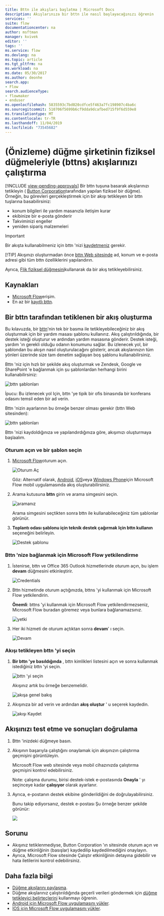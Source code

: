 ```yaml
---
title: Bttn ile akışları başlatma | Microsoft Docs
description: Akışlarınıza bir bttn ile nasıl başlayacağınızı öğrenin
services: ''
suite: flow
documentationcenter: na
author: msftman
manager: kvivek
editor: ''
tags: ''
ms.service: flow
ms.devlang: na
ms.topic: article
ms.tgt_pltfrm: na
ms.workload: na
ms.date: 05/30/2017
ms.author: deonhe
search.app:
- Flow
search.audienceType:
- flowmaker
- enduser
ms.openlocfilehash: 5835593c7bd020cdfce5f463a7fc198907c4ba6c
ms.sourcegitcommit: 510706f5699b6cf9dda9dcafbed715f9f6d559e8
ms.translationtype: MT
ms.contentlocale: tr-TR
ms.lasthandoff: 11/04/2019
ms.locfileid: "73545682"
---
```

# <a name="run-your-flows-with-physical-buttons-bttns-from-the-button-corporation-preview"></a>(Önizleme) düğme şirketinin fiziksel düğmeleriyle (bttns) akışlarınızı çalıştırma
[!INCLUDE [view-pending-approvals](includes/cc-rebrand.md)]
Bir bttn tuşuna basarak akışlarınızı tetikleyin ( [Button Corporation](https://my.bt.tn/)tarafından yapılan fiziksel bir düğme). Örneğin, bu görevleri gerçekleştirmek için bir akışı tetikleyen bir bttn tuşlarına basabilirsiniz:

* konum bilgileri ile yardım masanızla iletişim kurar
* ekibinize bir e-posta gönderir
* Takviminizi engeller
* yeniden sipariş malzemeleri

> [!IMPORTANT]
> Bir akışta kullanabilmeniz için bttn 'nizi [kaydetmeniz](https://my.bt.tn/) gerekir.
> 
> [!TIP]
> Akışınızı oluşturmadan önce [bttn Web sitesinde](https://my.bt.tn/) ad, konum ve e-posta adresi gibi tüm bttn özelliklerini yapılandırın.
> 
> 

Ayrıca, [Flik fiziksel düğmesini](flic-button-flows.md)kullanarak da bir akış tetikleyebilirsiniz.

## <a name="prerequisites"></a>Kaynakları
* [Microsoft Flow](https://flow.microsoft.com)erişim.
* En az bir [kayıtlı bttn](https://my.bt.tn/).

## <a name="create-a-flow-thats-triggered-from-a-bttn"></a>Bir bttn tarafından tetiklenen bir akış oluşturma
Bu kılavuzda, bir [bttn](https://my.bt.tn/)'nin tek bir basma ile tetikleyebileceğiniz bir akış oluşturmak için bir yardım masası şablonu kullanırız. Akış çalıştırıldığında, bir destek isteği oluşturur ve ardından yardım masasına gönderir. Destek isteği, yardım 'ın gerekli olduğu odanın konumunu sağlar. Bu izlenecek yol, bir şablondan bu akışın nasıl oluşturulacağını gösterir, ancak akışlarınızın tüm yönleri üzerinde size tam denetim sağlayan boş şablonu kullanabilirsiniz.

Bttn 'niz için hızlı bir şekilde akış oluşturmak ve Zendesk, Google ve SharePoint 'e bağlanmak için şu şablonlardan herhangi birini kullanabilirsiniz:

![bttn şablonları](./media/bttn-button-flows/bttn-templates.png)

İpucu: Bu izlenecek yol Için, bttn 'ye tipik bir ofis binasında bir konferans odasını temsil eden bir ad verin.

Bttn 'nizin ayarlarının bu örneğe benzer olması gerekir (bttn Web sitesinden):

![bttn şablonları](./media/bttn-button-flows/bttn-config.png)

Bttn 'nizi kaydoldığınıza ve yapılandırdığınıza göre, akışımızı oluşturmaya başlaalım.

### <a name="sign-in-and-select-a-template"></a>Oturum açın ve bir şablon seçin
1. [Microsoft Flow](https://flow.microsoft.com)oturum açın.
   
    ![Oturum Aç](./media/bttn-button-flows/sign-into-flow.png)
   
    Göz: Alternatif olarak, [Android](https://aka.ms/flowmobiledocsandroid), [iOS](https://aka.ms/flowmobiledocsios)veya [Windows Phone](https://aka.ms/flowmobilewindows)için Microsoft Flow mobil uygulamasında akış oluşturabilirsiniz.
2. Arama kutusuna **bttn** girin ve arama simgesini seçin.
   
    ![aramanız](./media/bttn-button-flows/bttn-search-template.png)
   
    Arama simgesini seçtikten sonra bttn ile kullanabileceğiniz tüm şablonlar görünür.
3. **Toplantı odası şablonu için teknik destek çağırmak Için bttn kullanın** seçeneğini belirleyin.
   
    ![Destek şablonu](./media/bttn-button-flows/bttn-select-template.png)

### <a name="authorize-microsoft-flow-to-connect-to-your-bttn"></a>Bttn 'nize bağlanmak için Microsoft Flow yetkilendirme
1. İstenirse, bttn ve Office 365 Outlook hizmetlerinde oturum açın, bu işlem **devam** düğmesini etkinleştirir.
   
    ![Credentials](./media/bttn-button-flows/bttn-provide-credentials.png)
2. Bttn hizmetinde oturum açtığınızda, bttns 'yi kullanmak için Microsoft Flow yetkilendirin.
   
    **Önemli**: bttns 'yi kullanmak için Microsoft Flow yetkilendirmezseniz, Microsoft Flow buradan göremez veya bunlara bağlanamazsınız.
   
    ![yetki](./media/bttn-button-flows/authorize-bttn.png)
3. Her iki hizmeti de oturum açtıktan sonra **devam**' ı seçin.
   
    ![Devam](./media/bttn-button-flows/continue.png)

### <a name="select-the-bttn-that-triggers-the-flow"></a>Akışı tetikleyen bttn 'yi seçin
1. **Bir bttn 'ye basıldığında** , bttn kimlikleri listesini açın ve sonra kullanmak istediğiniz bttn 'yi seçin.
   
    ![bttn 'yi seçin](./media/bttn-button-flows/bttn-id.png)
   
    Akışınız artık bu örneğe benzemelidir.
   
    ![akışa genel bakış](./media/bttn-button-flows/bttn-done.png)
2. Akışınıza bir ad verin ve ardından **akış oluştur** ' u seçerek kaydedin.
   
    ![akışı Kaydet](./media/bttn-button-flows/save.png)

## <a name="test-your-flow-and-confirm-results"></a>Akışınızı test etme ve sonuçları doğrulama
1. Bttn 'inizdeki düğmeye basın.
2. Akışının başarıyla çalıştığını onaylamak için akışınızın çalıştırma geçmişini görüntüleyin.
   
    Microsoft Flow web sitesinde veya mobil cihazınızda çalıştırma geçmişini kontrol edebilirsiniz.
   
    Note: çalışma durumu, birisi destek-istek e-postasında **Onayla** ' yı seçinceye kadar **çalışıyor** olarak ayarlanır.
3. Ayrıca, e-postanın destek ekibine gönderildiğini de doğrulayabilirsiniz.
   
    Bunu takip ediyorsanız, destek e-postası Şu örneğe benzer şekilde görünür:
   
    ![](./media/bttn-button-flows/support-request-email.png)

## <a name="troubleshooting"></a>Sorunu
* Akışınız tetiklenmediyse, Button Corporation 'ın sitesinde oturum açın ve düğme etkinliğinin (basışlar) kaydedilip kaydedilmediğini onaylayın.
* Ayrıca, Microsoft Flow sitesinde Çalıştır etkinliğinin detayına gidebilir ve hata iletilerini kontrol edebilirsiniz.

## <a name="more-information"></a>Daha fazla bilgi
* [Düğme akışlarını paylaşma](share-buttons.md).
* Düğme akışlarınız çalıştırıldığında geçerli verileri göndermek için [düğme tetikleyici belirteçlerini](introduction-to-button-trigger-tokens.md) kullanmayı öğrenin.
* [Android için Microsoft Flow uygulamasını yükler](https://aka.ms/flowmobiledocsandroid).
* [İOS için Microsoft Flow uygulamasını yükler](https://aka.ms/flowmobiledocsios).

